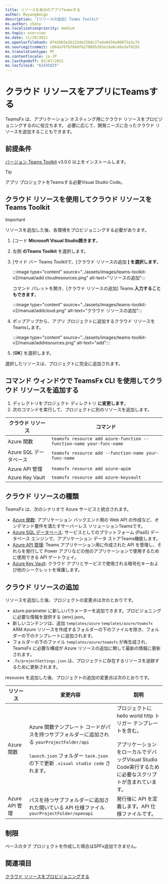 ```yaml
---
title: リソースを自分のアプリTeamsする
author: MuyangAmigo
description: '[リソースの追加] Teams Toolkit'
ms.author: zhany
ms.localizationpriority: medium
ms.topic: overview
ms.date: 11/29/2021
ms.openlocfilehash: 87420b5e2b133de32b8c27a4a8d34a90072a3c76
ms.sourcegitcommit: c66da76fb766df6270095265e1da8c49a3afd195
ms.translationtype: MT
ms.contentlocale: ja-JP
ms.lasthandoff: 02/07/2022
ms.locfileid: "62435825"
---
```

# <a name="add-cloud-resources-to-your-teams-app"></a>クラウド リソースをアプリにTeamsする

TeamsFx は、アプリケーション ホスティング用にクラウド リソースをプロビジョニングするのに役立ちます。 必要に応じて、開発ニーズに合ったクラウド リソースを追加することもできます。

## <a name="prerequisite"></a>前提条件

[バージョン Teams Toolkit](https://marketplace.visualstudio.com/items?itemName=TeamsDevApp.ms-teams-vscode-extension) v3.0.0 以上をインストールします。

> [!TIP]
> アプリ プロジェクトをTeamsする必要Visual Studio Code。

## <a name="add-cloud-resources-using-teams-toolkit"></a>クラウド リソースを使用してクラウド リソースをTeams Toolkit

> [!IMPORTANT]
> リソースを追加した後、各環境をプロビジョニングする必要があります。

1. [コード **Microsoft Visual Studio開きます**。
1. 左側 **のTeams Toolkit** を選択します。
1. [サイド バー Teams Toolkitで、[クラウド リソースの追加 **] を選択します**。

    :::image type="content" source="../assets/images/teams-toolkit-v2/manual/add cloudresources.png" alt-text="リソースの追加":::

   コマンド パレットを開き、[クラウド リソースの追加] Teams **入力することもできます**。

    :::image type="content" source="../assets/images/teams-toolkit-v2/manual/addcloud.png" alt-text="クラウド リソースの追加":::

1. ポップアップから、アプリ プロジェクトに追加するクラウド リソースをTeamsします。

     :::image type="content" source="../assets/images/teams-toolkit-v2/manual/addresources.png" alt-text="add":::

1. [**OK**] を選択します。

選択したリソースは、プロジェクトに完全に追加されます。

## <a name="add-cloud-resources-using-teamsfx-cli-in-command-window"></a>コマンド ウィンドウで TeamsFx CLI を使用してクラウド リソースを追加する

1. ディレクトリをプロジェクト ディレクトリ **に変更します**。
1. 次のコマンドを実行して、プロジェクトに別のリソースを追加します。

|クラウド リソース|コマンド|
|---------------|----------|
| Azure 関数|`teamsfx resource add azure-function --function-name your-func-name`|
| Azure SQL データベース|`teamsfx resource add --function-name your-func-name`|
| Azure API 管理|`teamsfx resource add azure-apim`|
| Azure Key Vault|`teamsfx resource add azure-keyvault`|

## <a name="types-of-cloud-resources"></a>クラウド リソースの種類

TeamsFx は、次のシナリオで Azure サービスと統合されます。

- [Azure 関数](/azure/azure-functions/functions-overview): アプリケーション バックエンド用の Web API の作成など、オンデマンド要件を満たすサーバーレス ソリューションTeamsです。
- [Azure SQL データベース](/azure/azure-sql/database/sql-database-paas-overview): サービスとしてのプラットフォーム (PaaS) データベース エンジンで、アプリケーション データ ストアTeams機能します。
- [Azure API 管理](/azure/azure-sql/database/sql-database-paas-overview): Teams アプリケーション用に作成された API を管理し、それらを発行して Power アプリなどの他のアプリケーションで使用するために使用できる API ゲートウェイ。
- [Azure Key Vault](/azure/key-vault/general/overview): クラウド アプリとサービスで使用される暗号化キーおよび他のシークレットを保護します。

## <a name="add-cloud-resources"></a>クラウド リソースの追加

リソースを追加した後、プロジェクトの変更点は次のとおりです。

- azure.parameter に新しいパラメーターを追加できます。プロビジョニングに必要な情報を提供する {env}.json。
- 新しいコンテンツは、追加 `templates/azure` `templates/azure/teamsfx` ARM Azure リソースを作成するフォルダーの下のファイルを除き、フォルダーの下のテンプレートに追加されます。
- フォルダーの下のファイル `templates/azure/teamsfx` が再生成され、TeamsFx に必要な構成が Azure リソースの追加に関して最新の情報に更新されます。
- `.fx/projectSettings.json` は、プロジェクトに存在するリソースを追跡するために更新されます。

resouces を追加した後、プロジェクトの追加の変更点は次のとおりです。

|リソース|変更内容|説明|
|---------------|---------------|-----------------------------|
|Azure 関数|Azure 関数テンプレート コードがパスを持つサブフォルダーに追加される `yourProjectFolder/api`</br></br>`launch.json` フォルダー `task.json` の下で更新 `.visual studio code` されます。| プロジェクトに hello world http トリガー テンプレートを含む。</br></br> アプリケーションをローカルでデバッグVisual Studio Code実行するために必要なスクリプトが含まれています。|
|Azure API 管理|パスを持つサブフォルダーに追加された開いている API 仕様ファイル `yourProjectFolder/openapi`|発行後に API を定義します。API 仕様ファイルです。|

## <a name="limitation"></a>制限

ベースのタブ プロジェクトを作成した場合はSPFx追加できません。

## <a name="see-also"></a>関連項目

[クラウド リソースをプロビジョニングする](provision.md)
